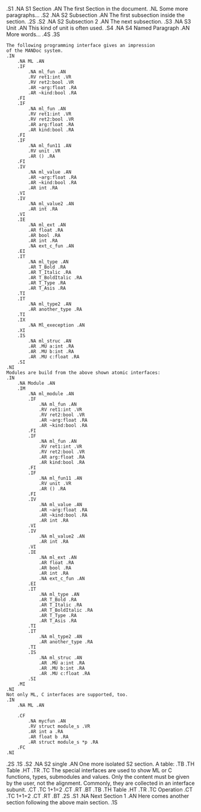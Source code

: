 .S1
.NA S1 Section .AN
The first Section in the document. .NL
Some more paragraphs...
.S2
    .NA S2 Subsection .AN
    The first subsection inside the section.
.2S
.S2
    .NA S2 Subsection 2 .AN
    The next subsection.
    .S3 
        .NA S3 Unit .AN
        This kind of unit is often used.
        .S4
            .NA S4 Named Paragraph .AN
            More words...
        .4S
    .3S

    The following programming interface gives an impression
    of the MANDoc system.
    .IN
        .NA ML .AN
        .IF
            .NA ml_fun .AN
            .RV ret1:int .VR
            .RV ret2:bool .VR
            .AR ~arg:float .RA
            .AR ~kind:bool .RA
        .FI
        .IF
            .NA ml_fun .AN
            .RV ret1:int .VR
            .RV ret2:bool .VR
            .AR arg:float .RA
            .AR kind:bool .RA
        .FI
        .IF
            .NA ml_fun11 .AN
            .RV unit .VR
            .AR () .RA
        .FI
        .IV
            .NA ml_value .AN
            .AR ~arg:float .RA
            .AR ~kind:bool .RA
            .AR int .RA
        .VI
        .IV
            .NA ml_value2 .AN
            .AR int .RA
        .VI
        .IE
            .NA ml_ext .AN
            .AR float .RA
            .AR bool .RA
            .AR int .RA
            .NA ext_c_fun .AN
        .EI
        .IT
            .NA ml_type .AN
            .AR T_Bold .RA
            .AR T_Italic .RA
            .AR T_BoldItalic .RA
            .AR T_Type .RA
            .AR T_Asis .RA
        .TI
        .IT
            .NA ml_type2 .AN
            .AR another_type .RA
        .TI
        .IX
            .NA Ml_exeception .AN
        .XI
        .IS
            .NA ml_struc .AN
            .AR .MU a:int .RA
            .AR .MU b:int .RA
            .AR .MU c:float .RA
        .SI
    .NI
    Modules are build from the above shown atomic interfaces:
    .IN
        .NA Module .AN
        .IM
            .NA ml_module .AN
            .IF
                .NA ml_fun .AN
                .RV ret1:int .VR
                .RV ret2:bool .VR
                .AR ~arg:float .RA
                .AR ~kind:bool .RA
            .FI
            .IF
                .NA ml_fun .AN
                .RV ret1:int .VR
                .RV ret2:bool .VR
                .AR arg:float .RA
                .AR kind:bool .RA
            .FI
            .IF
                .NA ml_fun11 .AN
                .RV unit .VR
                .AR () .RA
            .FI
            .IV
                .NA ml_value .AN
                .AR ~arg:float .RA
                .AR ~kind:bool .RA
                .AR int .RA
            .VI
            .IV
                .NA ml_value2 .AN
                .AR int .RA
            .VI 
            .IE
                .NA ml_ext .AN
                .AR float .RA
                .AR bool .RA
                .AR int .RA
                .NA ext_c_fun .AN
            .EI
            .IT
                .NA ml_type .AN
                .AR T_Bold .RA
                .AR T_Italic .RA
                .AR T_BoldItalic .RA
                .AR T_Type .RA
                .AR T_Asis .RA
            .TI
            .IT
                .NA ml_type2 .AN
                .AR another_type .RA
            .TI
            .IS
                .NA ml_struc .AN
                .AR .MU a:int .RA
                .AR .MU b:int .RA
                .AR .MU c:float .RA
            .SI
        .MI
    .NI
    Not only ML, C interfaces are supported, too.
    .IN
        .NA ML .AN

        .CF
            .NA mycfun .AN
            .RV struct module_s .VR
            .AR int a .RA
            .AR float b .RA
            .AR struct module_s *p .RA
        .FC
    .NI
.2S
.1S
.S2
    .NA S2 single .AN
    One more isolated S2 section.
    A table:
    .TB
        .TH Table .HT
        .TR
            .TC
    The special interfaces are used to show ML or C functions, types,
    submodules and values. Only the content must be given by the user,
    not the alignment. Commonly, they are collected in an interface
    subunit.
            .CT
            .TC
                1+1=2
            .CT
        .RT
    .BT
    .TB
        .TH Table .HT
        .TR
            .TC
                Operation
            .CT
            .TC
                1+1=2
            .CT
        .RT
    .BT
.2S
.S1
    .NA Next Section 1 .AN
    Here comes another section following the above main section.
.1S
